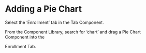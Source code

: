 # Adding a Pie Chart

Select the ‘Enrollment’ tab in the Tab Component.

From the Component Library, search for ‘chart’ and drag a Pie Chart Component into the

Enrollment Tab.





